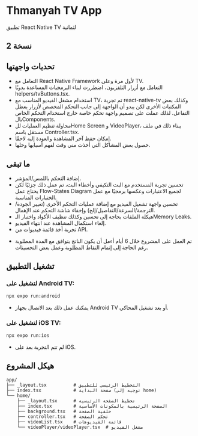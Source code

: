 # Thmanyah TV App

تطبيق React Native TV لثمانية

## نسخة 2

## تحديات واجهتها

- التعامل مع React Native Framework لأول مرة وعلى TV.
- التعامل مع أزرار التلفزيون، اضطررت لبناء البرمجيات المساعدة يدويًا helpers/tvButtons.tsx.
- استخدام مشغل الفيديو المناسب مع TV، تم تجربة react-native-tv وكذلك بعض المكتبات الأخرى لكن يبدو أن الواجهة إلى جانب التحكم المخصص لأزرار يعطل التفاعل. لذلك عملت على تصميم واجهة تحكم خاصة خارج استخدام التحكم الخاص بالComponents.
- محاولة تنظيم العمليات للHome Screen و VideoPlayer، ببناء ذلك في ملف مستقل باسم Controller.tsx.
- إمكان حفظ آخر المشاهدة والعودة إليه لاحقًا.
- حصول بعض المشاكل التي أخذت مني وقت لفهم أسبابها وحلها.

## ما تبقى
- إضافة التحكم باللمس/المؤشر.
- تحسين تجربة المستخدم مع البث التكيفي وأخطاء البث، تم عمل ذلك جزئيًا لكن يحتاج عمل Flow-States Diagram لجميع الاعتبارات وعكسها برمجيًا مع عمل الختبارات المناسبة.
- تحسين واجهة تشغيل الفيديو مع إضافة عمليات التحكم الأخرى (تغيير الجودة/الترجمة/السرعة/التفاصيل/إلخ) وإخفاء شاشة التحكم عند الإهمال.
- هيكلة الملفات بحاجة إلى تحسين وكذلك تنظيف الأكواد واختبار الـMemory Leaks.
- إلغاء استكمال المشاهدة عند انتهاء الفيديو.
- تجربة أخذ قائمة فيديوات من API.

* تم العمل على المشروع خلال 6 أيام أءمل أن يكون الناتج يتوافق مع المدة المطلوبة رغم الحاجة إلى إتمام النقاط المطلوبة وعمل بعض التحسينات.


## تشغيل التطبيق

### لتشغيل على Android TV:
```bash
npx expo run:android
```
* يمكنك عمل ذلك بعد الاتصال بجهاز Android TV أو بعد تشغيل المحاكي.

### لتشغيل على iOS TV:
```bash
npx expo run:ios
```
* لم تتم التجربة بعد على iOS.

## هيكل المشروع

```
app/
├── _layout.tsx          # التخطيط الرئيسي للتطبيق
├── index.tsx            # صفحة البداية (توجيه إلى home)
└── home/
    ├── _layout.tsx      # تخطيط الصفحة الرئيسية
    ├── index.tsx        # الصفحة الرئيسية بالمكونات الأساسية
    ├── background.tsx   # خلفية الصفحة
    ├── controller.tsx   # تحكم الصفحة
    ├── videoList.tsx    # قائمة الفيديوهات
    └── videoPlayer/videoPlayer.tsx  # مشغل الفيديو
```

